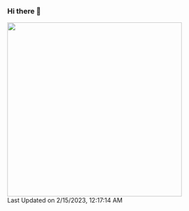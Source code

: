 ### Hi there 👋

<!--START_SECTION:lapras-card-->
<a href="https://lapras.com/public/ryo-endo" target="_blank" rel="noopener noreferrer"><img src="https://lapras-card-generator.vercel.app/api/svg?e=3.92&b=3.48&i=3.5&b1=%23020E27&b2=%230E5593&i1=%23030E21&i2=%231688BF&l=ja" width="400" ></a>  
Last Updated on 2/15/2023, 12:17:14 AM
<!--END_SECTION:lapras-card-->
